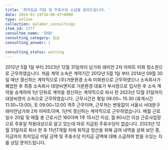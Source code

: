 ```yaml
---
title: '최저임금 미달 및 주휴수당 소급을 문의드립니다. '
date: 2024-01-19T16:06:47+0900
type: online
collection: eplabor_consultings
item_id: 1377
consultee_name: '강OO'
consulting_category: 임금
consulting_answer: |
    
consulting_status: waiting
---
```


2012년 5월 1일 부터 2023년 12월 31일까지 남가좌 래미안 2차 아파트 미화 청소원으로 근무하였습니다.
처음 계약 소속은 계약기간 2012년 5월 1일 부터 2014년 09월 30일 매년 갱신하는 계약직으로 (주)거문환경 소속 미화원으로 근무하였으나 소속회사가 폐업한 후 최종 소속회사 대양씨앤지로 거문환경 대표가 부사장으로 입사한 후 소속 계약을 승계하여 1년 단위로 계약을 갱신하는 계약직으로 퇴사 한 2023년 12월 31일까지 대양씨앤지 소속으로 근무하였습니다. 
근무시간은 평일 09:00~ 15:30 (휴계시간 11:30~13:00), 토 09:00~12:00 격주 근무이며, 근무처는 변동없이 서울시 서대문구 래미안남가좌 2차 아파트이며, 1년씩 갱신하는 계약직으로 근무하였습니다.  매월 근로일수 20일 및 매월 총 근로시간 160이며 1주 15시간 이상, 월 60시간 이상 근로사업장으로 주휴일 적용대상으로 알고 있는데 따로 지급된 주휴수당이 없습니다. 
2023년 12월 31일자로 퇴사 한 후 11년7개월 치에 퇴직금 정산을 위해 급여 내역을 살펴 보던 중, 지금까지 최저임금 미달 금액 및 주휴수당 미지급 금액에 대해 소급하여 받을 수있는 지를 상담 문의드립니다. 
